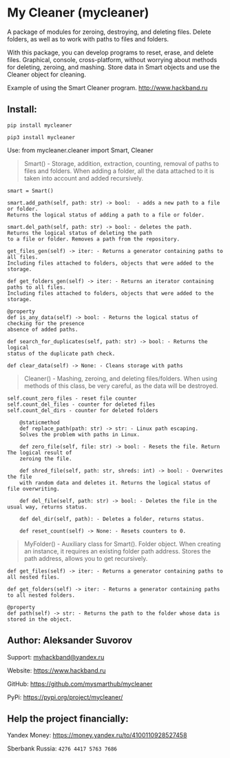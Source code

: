 My Cleaner (mycleaner)
===
A package of modules for zeroing, destroying,
and deleting files. Delete folders,
as well as to work with paths to files and folders.

With this package, you can develop programs to reset, erase,
and delete files.
Graphical, console, cross-platform, without worrying about
methods for deleting, zeroing, and mashing.
Store data in Smart objects and use the Cleaner object for cleaning.

Example of using the Smart Cleaner program.
http://www.hackband.ru

Install: 
---
`pip install mycleaner`

`pip3 install mycleaner`

Use: from mycleaner.cleaner import Smart, Cleaner

>Smart() - Storage, addition, extraction, counting,
removal of paths to files and folders. When adding a folder,
all the data attached to it is taken into account and added recursively.

    smart = Smart()

    smart.add_path(self, path: str) -> bool:  - adds a new path to a file or folder.
    Returns the logical status of adding a path to a file or folder.

    smart.del_path(self, path: str) -> bool: - deletes the path.
    Returns the logical status of deleting the path
    to a file or folder. Removes a path from the repository.

    get_files_gen(self) -> iter: - Returns a generator containing paths to all files.
    Including files attached to folders, objects that were added to the storage.

    def get_folders_gen(self) -> iter: - Returns an iterator containing paths to all files.
    Including files attached to folders, objects that were added to the storage.

    @property
    def is_any_data(self) -> bool: - Returns the logical status of checking for the presence
    absence of added paths.

    def search_for_duplicates(self, path: str) -> bool: - Returns the logical
    status of the duplicate path check.

    def clear_data(self) -> None: - Cleans storage with paths

>Cleaner() - Mashing, zeroing, and deleting files/folders.
When using methods of this class, be very careful, as the data will be destroyed.

    self.count_zero_files - reset file counter
    self.count_del_files - counter for deleted files
    self.count_del_dirs - counter for deleted folders

        @staticmethod
        def replace_path(path: str) -> str: - Linux path escaping.
        Solves the problem with paths in Linux.

        def zero_file(self, file: str) -> bool: - Resets the file. Return The logical result of
        zeroing the file.

        def shred_file(self, path: str, shreds: int) -> bool: - Overwrites the file
        with random data and deletes it. Returns the logical status of file overwriting.

        def del_file(self, path: str) -> bool: - Deletes the file in the usual way, returns status.

        def del_dir(self, path): - Deletes a folder, returns status.

        def reset_count(self) -> None: - Resets counters to 0.

>MyFolder() - Auxiliary class for Smart().
Folder object. When creating an instance, it requires an existing folder path address.
Stores the path address, allows you to get recursively.

    def get_files(self) -> iter: - Returns a generator containing paths to all nested files.

    def get_folders(self) -> iter: - Returns a generator containing paths to all nested folders.

    @property
    def path(self) -> str: - Returns the path to the folder whose data is stored in the object.

**Author: Aleksander Suvorov**
---

Support: myhackband@yandex.ru

Website: https://www.hackband.ru

GitHub: https://github.com/mysmarthub/mycleaner

PyPi: https://pypi.org/project/mycleaner/

Help the project financially:
---
Yandex Money: https://money.yandex.ru/to/4100110928527458

Sberbank Russia: `4276 4417 5763 7686`
